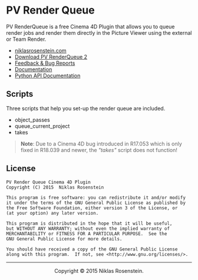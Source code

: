 # PV Render Queue

PV RenderQueue is a free Cinema 4D Plugin that allows you to queue render
jobs and render them directly in the Picture Viewer using the external
or Team Render.

- [niklasrosenstein.com](https://niklasrosenstein.com)
- [Download PV RenderQueue 2](https://niklasrosenstein.com/2015/08/pv-render-queue-2)
- [Feedback & Bug Reports](https://niklasrosenstein.com/2015/08/pv-render-queue-2#reply-title)
- [Documentation](http://docs.niklasrosenstein.com/pvrenderqueue)
- [Python API Documentation](http://docs.niklasrosenstein.com/pvrenderqueue/api.html)

## Scripts

Three scripts that help you set-up the render queue are included.

- object_passes
- queue_current_project
- takes

> **Note**: Due to a Cinema 4D bug introduced in R17.053 which is only fixed
> in R18.039 and newer, the *"takes"* script does not function!

## License

```
PV Render Queue Cinema 4D Plugin
Copyright (C) 2015  Niklas Rosenstein

This program is free software: you can redistribute it and/or modify
it under the terms of the GNU General Public License as published by
the Free Software Foundation, either version 3 of the License, or
(at your option) any later version.

This program is distributed in the hope that it will be useful,
but WITHOUT ANY WARRANTY; without even the implied warranty of
MERCHANTABILITY or FITNESS FOR A PARTICULAR PURPOSE.  See the
GNU General Public License for more details.

You should have received a copy of the GNU General Public License
along with this program.  If not, see <http://www.gnu.org/licenses/>.
```

----

<p align="center">Copyright &copy; 2015 Niklas Rosenstein.</p>
